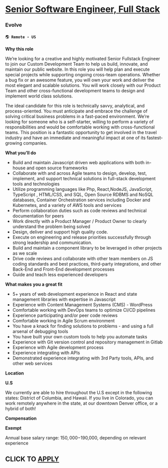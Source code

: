 # [Senior Software Engineer, Full Stack](https://www.remotewlb.com/apply/senior-software-engineer-full-stack-109592)  
### Evolve  
#### `🌎 Remote - US`  

**Why this role**

We’re looking for a creative and highly motivated Senior Fullstack Engineer to join our Custom Development Team to help us build, innovate, and maintain our public website. In this role you will help plan and execute special projects while supporting ongoing cross-team operations. Whether a bug fix or an awesome feature, you will own your work and deliver the most elegant and scalable solutions. You will work closely with our Product Team and other cross-functional development teams to design and implement world class solutions.

The ideal candidate for this role is technically savvy, analytical, and process-oriented. You must anticipate and embrace the challenge of solving critical business problems in a fast-paced environment. We’re looking for someone who is a self-starter, willing to perform a variety of responsibilities and would be comfortable working with cross-functional teams. This position is a fantastic opportunity to get involved in the travel industry and have an immediate and meaningful impact at one of its fastest-growing companies.

**What you’ll do**

  * Build and maintain Javascript driven web applications with both in-house and open source frameworks
  * Collaborate with and across Agile teams to design, develop, test, implement, and support technical solutions in full-stack development tools and technologies
  * Utilize programming languages like Php, React,NodeJS, JavaScript, TypeScript , HTML/CSS, and SQL, Open Source RDBMS and NoSQL databases, Container Orchestration services including Docker and Kubernetes, and a variety of AWS tools and services
  * Perform collaboration duties such as code reviews and technical documentation for peers
  * Work directly with a Product Manager / Product Owner to clearly understand the problem being solved
  * Design, deliver and support high quality code. 
  * Execute on engineering and release priorities successfully through strong leadership and communication.
  * Build and maintain a component library to be leveraged in other projects as we scale 
  * Drive code reviews and collaborate with other team members on JS coding standards and best practices, third-party integrations, and other Back-End and Front-End development processes
  * Guide and teach less experienced developers 

**What makes you a great fit**

  * 5+ years of web development experience in React and state management libraries with expertise in Javascript
  * Experience with Content Management Systems (CMS) - WordPress
  * Comfortable working with DevOps teams to optimize CI/CD pipelines
  * Experience participating and/or peer code reviews
  * Comfortable working in Agile Scrum environment
  * You have a knack for finding solutions to problems - and using a full arsenal of debugging tools
  * You have built your own custom tools to help you automate tasks
  * Experience with Git version control and repository management in Gitlab
  * Experience with Agile development process
  * Experience integrating with APIs
  * Demonstrated experience integrating with 3rd Party tools, APIs, and other web services

**Location**

**U.S**

We currently are able to hire throughout the U.S except in the following states: District of Columbia, and Hawaii. If you live in Colorado, you can work remotely anywhere in the state, at our downtown Denver office, or a hybrid of both!

**Compensation**

**Exempt**

Annual base salary range: $150,000-$190,000, depending on relevant experience

  
## CLICK TO [APPLY](https://www.remotewlb.com/apply/senior-software-engineer-full-stack-109592)

